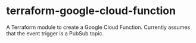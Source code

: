 # terraform-google-cloud-function

A Terraform module to create a Google Cloud Function. Currently assumes that the event trigger is a PubSub topic.
